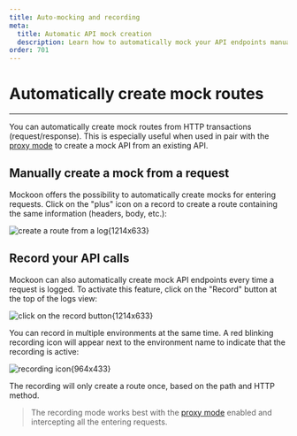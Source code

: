 ```yaml
---
title: Auto-mocking and recording
meta:
  title: Automatic API mock creation
  description: Learn how to automatically mock your API endpoints manually or by recording all the entering requests made to an existing API
order: 701
---
```


# Automatically create mock routes

---

You can automatically create mock routes from HTTP transactions (request/response). This is especially useful when used in pair with the [proxy mode](docs:server-configuration/proxy-mode) to create a mock API from an existing API.

## Manually create a mock from a request

Mockoon offers the possibility to automatically create mocks for entering requests. Click on the "plus" icon on a record to create a route containing the same information (headers, body, etc.):

![create a route from a log{1214x633}](docs-img:logs-auto-mocking.png)

## Record your API calls

Mockoon can also automatically create mock API endpoints every time a request is logged. To activate this feature, click on the "Record" button at the top of the logs view:

![click on the record button{1214x633}](docs-img:logs-start-recording.png)

You can record in multiple environments at the same time. A red blinking recording icon will appear next to the environment name to indicate that the recording is active:

![recording icon{964x433}](docs-img:logs-recording-in-progress.png)

The recording will only create a route once, based on the path and HTTP method.

> The recording mode works best with the [proxy mode](docs:server-configuration/proxy-mode) enabled and intercepting all the entering requests.
